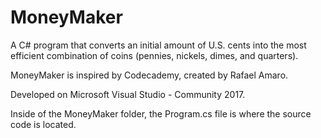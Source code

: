 # MoneyMaker
A C# program that converts an initial amount of U.S. cents into the most efficient combination of coins (pennies, nickels, dimes, and quarters).

MoneyMaker is inspired by Codecademy, created by Rafael Amaro.

Developed on Microsoft Visual Studio - Community 2017.

Inside of the MoneyMaker folder, the Program.cs file is where the source code is located.
